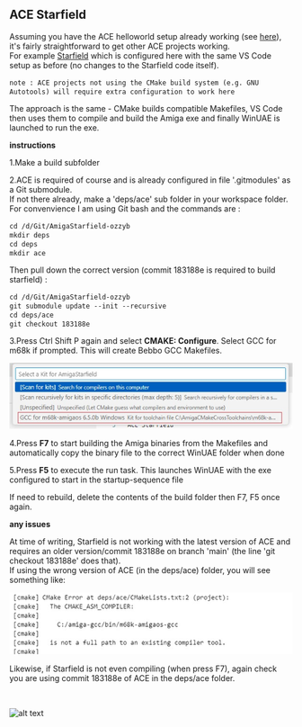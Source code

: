 

ACE Starfield
----

Assuming you have the ACE helloworld setup already working (see [here](https://github.com/0wen101/vscode-amiga-gcc-ACE-helloworld)), it's fairly straightforward to get other ACE projects working.<br>For example [Starfield](https://github.com/Ozzyboshi/AmigaStarfield) which is configured here with the same VS Code setup as before (no changes to the Starfield code itself).

```
note : ACE projects not using the CMake build system (e.g. GNU Autotools) will require extra configuration to work here
```

The approach is the same - CMake builds compatible Makefiles, VS Code then uses them to compile and build the Amiga exe and finally WinUAE is launched to run the exe.


**instructions**
<br>

1.Make a build subfolder

2.ACE is required of course and is already configured in file '.gitmodules' as a Git submodule.<br>If not there already, make a 'deps/ace' sub folder in your workspace folder. <br>For convenvience I am using Git bash and the commands are :

```
cd /d/Git/AmigaStarfield-ozzyb
mkdir deps
cd deps
mkdir ace
```


Then pull down the correct version (commit 183188e is required to build starfield) : 

```
cd /d/Git/AmigaStarfield-ozzyb
git submodule update --init --recursive
cd deps/ace
git checkout 183188e
```

3.Press Ctrl Shift P again and select **CMAKE: Configure**. Select GCC for m68k if prompted. This will create Bebbo GCC Makefiles.

![alt text](docs/images/select-kit.jpg "select kit")

4.Press **F7** to start building the Amiga binaries from the Makefiles and automatically copy the binary file to the correct WinUAE folder when done

5.Press **F5** to execute the run task. This launches WinUAE with the exe configured to start in the startup-sequence file 

If need to rebuild, delete the contents of the build folder then F7, F5 once again.

**any issues**

At time of writing, Starfield is not working with the latest version of ACE and requires an older version/commit 183188e on branch 'main' (the line 'git checkout 183188e' does that). <br>If using the wrong version of ACE (in the deps/ace) folder, you will see something like:

![alt text](docs/images/asm-not-path.jpg "incorrect ACE branch/version")

Likewise, if Starfield is not even compiling (when press F7), again check you are using commit 183188e of ACE in the deps/ace folder.


<br>

![alt text](docs/images/Starfield3_001.gif "starfield")
